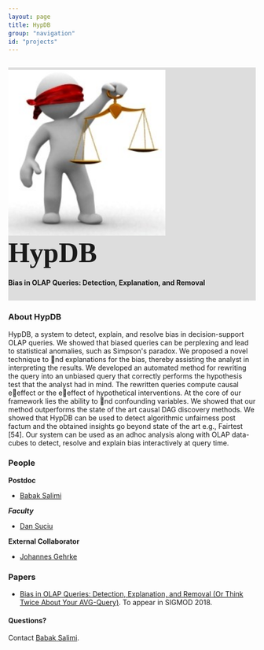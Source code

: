 ```yaml
---
layout: page
title: HypDB
group: "navigation"
id: "projects"
---
```


<link href="https://maxcdn.bootstrapcdn.com/bootstrap/3.3.6/css/bootstrap.min.css" rel="stylesheet">
<link href="index.css" rel="stylesheet">

<div class="jumbotron" style="background-image: none; background-color: #ddd; background-size: cover; height: auto; padding: 5px 0 10px 0; margin-top: 2em">
  <img src="../../images/projects/hypdb.jpg" alt="Logo" style="width: 20rem" />
  <text style="vertical-align: middle; font-size: 4em; font-weight: bold; letter-spacing: 0px; font-family: 'Verdana';">HypDB</text>
  <h4>Bias in OLAP Queries: Detection, Explanation, and Removal </h4>
</div>

### About HypDB

HypDB, a system to detect, explain, and resolve bias in
decision-support OLAP queries. We showed that biased queries can be perplexing
and lead to statistical anomalies, such as Simpson's paradox. We proposed
a novel technique to nd explanations for the bias, thereby assisting the analyst
in interpreting the results. We developed an automated method for rewriting
the query into an unbiased query that correctly performs the hypothesis test that the analyst had in mind. The rewritten queries compute causal eeffect or the eeffect of hypothetical interventions. At the core of our framework lies the
ability to nd confounding variables. We showed that our method outperforms
the state of the art causal DAG discovery methods. We showed that HypDB
can be used to detect algorithmic unfairness post factum and the obtained insights
go beyond state of the art e.g., Fairtest [54]. Our system can be used as
an adhoc analysis along with OLAP data-cubes to detect, resolve and explain
bias interactively at query time.

### People
**Postdoc**

*   [Babak Salimi](https://www.linkedin.com/in/babak-salimi-8b758794/)

**_Faculty_**

*   [Dan Suciu](http://www.cs.washington.edu/homes/suciu/)

**External Collaborator**
*   [Johannes Gehrke](https://www.linkedin.com/in/johannesgehrke)

### Papers

*   [Bias in OLAP Queries: Detection, Explanation, and Removal (Or Think Twice About Your AVG-Query)](bsalimi-sig2018-long.pdf). To appear in SIGMOD 2018.

#### Questions?

Contact [Babak Salimi](mailto:bsalimi@cs.washington.edu).


&nbsp;